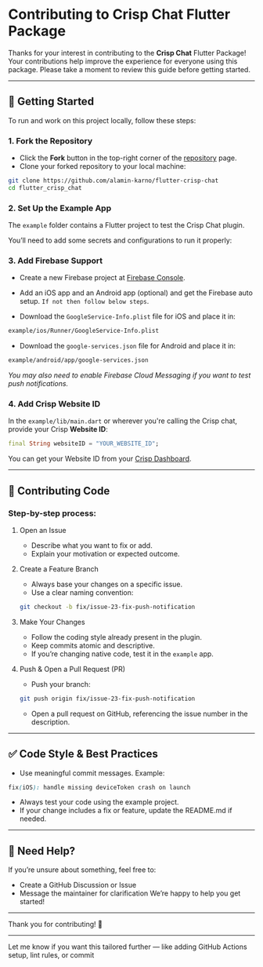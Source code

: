 # Contributing to Crisp Chat Flutter Package

Thanks for your interest in contributing to the **Crisp Chat** Flutter Package! Your contributions help improve the experience for everyone using this package. Please take a moment to review this guide before getting started.

---

## 🚀 Getting Started

To run and work on this project locally, follow these steps:

### 1. Fork the Repository

- Click the **Fork** button in the top-right corner of the [repository](https://github.com/alamin-karno/flutter-crisp-chat) page.
- Clone your forked repository to your local machine:

```bash
git clone https://github.com/alamin-karno/flutter-crisp-chat
cd flutter_crisp_chat
```

### 2. Set Up the Example App
The `example` folder contains a Flutter project to test the Crisp Chat plugin.

You’ll need to add some secrets and configurations to run it properly:

### 3. Add Firebase Support

- Create a new Firebase project at [Firebase Console](https://console.firebase.google.com/).

- Add an iOS app and an Android app (optional) and get the Firebase auto setup. `If not then follow below steps`.

- Download the `GoogleService-Info.plist` file for iOS and place it in:
```bash
example/ios/Runner/GoogleService-Info.plist
```
- Download the `google-services.json` file for Android and place it in:
```bash
example/android/app/google-services.json
```

_You may also need to enable Firebase Cloud Messaging if you want to test push notifications._

### 4. Add Crisp Website ID
In the `example/lib/main.dart` or wherever you're calling the Crisp chat, provide your Crisp **Website ID**:

```dart
final String websiteID = "YOUR_WEBSITE_ID";
```
You can get your Website ID from your [Crisp Dashboard](https://app.crisp.chat/).

---

## 🔧 Contributing Code

### Step-by-step process:

1. Open an Issue

    - Describe what you want to fix or add.
    - Explain your motivation or expected outcome.

2. Create a Feature Branch

    - Always base your changes on a specific issue.
    - Use a clear naming convention:
    ```bash
    git checkout -b fix/issue-23-fix-push-notification
    ```
   
3. Make Your Changes

    - Follow the coding style already present in the plugin.
    - Keep commits atomic and descriptive.
    - If you’re changing native code, test it in the `example` app.

4. Push & Open a Pull Request (PR)

    - Push your branch:
    ```bash
    git push origin fix/issue-23-fix-push-notification
    ```
    - Open a pull request on GitHub, referencing the issue number in the description.

---

## ✅ Code Style & Best Practices

- Use meaningful commit messages. Example:
```scss
fix(iOS): handle missing deviceToken crash on launch
```
- Always test your code using the example project.
- If your change includes a fix or feature, update the README.md if needed.

---

## 💬 Need Help?

If you’re unsure about something, feel free to:
- Create a GitHub Discussion or Issue
- Message the maintainer for clarification
We’re happy to help you get started!

---

Thank you for contributing! 🙌

---

Let me know if you want this tailored further — like adding GitHub Actions setup, lint rules, or commit 

